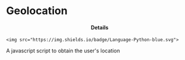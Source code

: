 # Geolocation

</a>
<h4 align="center">Details</h4>                
<p align="center">
  </a>
  
    <img src="https://img.shields.io/badge/Language-Python-blue.svg">
 
A javascript script to obtain the user's location
